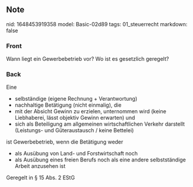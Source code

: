 ## Note
nid: 1648453919358
model: Basic-02d89
tags: 01_steuerrecht
markdown: false

### Front
Wann liegt ein Gewerbebetrieb vor? Wo ist es gesetzlich geregelt?

### Back
Eine
<ul>
  <li>selbständige (eigene Rechnung + Verantwortung)
  <li>nachhaltige Betätigung (nicht einmalig), die
  <li>mit der Absicht Gewinn zu erzielen, unternommen wird (keine
  Liebhaberei, lässt objektiv Gewinn erwarten) und
  <li>sich als Beteiligung am allgemeinen wirtschaftlichen Verkehr
  darstellt (Leistungs- und Güteraustausch / keine Bettelei)
</ul>ist Gewerbebetrieb, wenn die Betätigung weder
<ul>
  <li>als Ausübung von Land- und Forstwirtschaft noch
  <li>als Ausübung eines freien Berufs noch als eine andere
  selbstständige Arbeit anzusehen ist
</ul>Geregelt in § 15 Abs. 2 EStG
